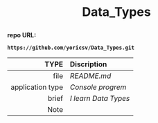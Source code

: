# <p align = center><b>Data_Types<b></p>
 
repo URL:
```
https://github.com/yoricsv/Data_Types.git
```

**TYPE** | **Discription**
---: | :---
file | *README.md*
application type | *Console progrem*
brief | *I learn Data Types*
Note | 
